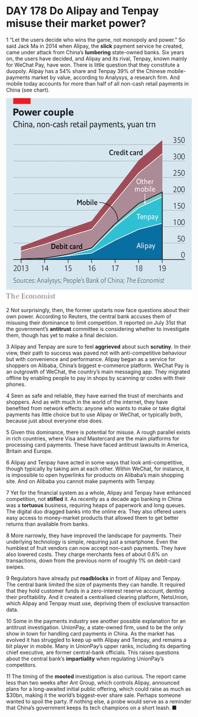 # DAY 178 Do Alipay and Tenpay misuse their market power?
1 “Let the users decide who wins the game, not monopoly and power.” So said Jack Ma in 2014 when Alipay, the **slick** payment service he created, came under attack from China’s **lumbering** state-owned banks. Six years on, the users have decided, and Alipay and its rival, Tenpay, known mainly for WeChat Pay, have won. There is little question that they constitute a duopoly. Alipay has a 54% share and Tenpay 39% of the Chinese mobile-payments market by value, according to Analysys, a research firm. And mobile today accounts for more than half of all non-cash retail payments in China (see chart).

![](./img/boxcnZF8R024XfbFd1mxWEi1cGd.png)

2 Not surprisingly, then, the former upstarts now face questions about their own power. According to Reuters, the central bank accuses them of misusing their dominance to limit competition. It reported on July 31st that the government’s **antitrust** committee is considering whether to investigate them, though has yet to make a final decision.

3 Alipay and Tenpay are sure to feel **aggrieved** about such **scrutiny**. In their view, their path to success was paved not with anti-competitive behaviour but with convenience and performance. Alipay began as a service for shoppers on Alibaba, China’s biggest e-commerce platform. WeChat Pay is an outgrowth of WeChat, the country’s main messaging app. They migrated offline by enabling people to pay in shops by scanning qr codes with their phones.

4 Seen as safe and reliable, they have earned the trust of merchants and shoppers. And as with much in the world of the internet, they have benefited from network effects: anyone who wants to make or take digital payments has little choice but to use Alipay or WeChat, or typically both, because just about everyone else does.

5 Given this dominance, there is potential for misuse. A rough parallel exists in rich countries, where Visa and Mastercard are the main platforms for processing card payments. These have faced antitrust lawsuits in America, Britain and Europe.

6 Alipay and Tenpay have acted in some ways that look anti-competitive, though typically by taking aim at each other. Within WeChat, for instance, it is impossible to open hyperlinks for products on Alibaba’s main shopping site. And on Alibaba you cannot make payments with Tenpay.

7 Yet for the financial system as a whole, Alipay and Tenpay have enhanced competition, not **stifled** it. As recently as a decade ago banking in China was a **tortuous** business, requiring heaps of paperwork and long queues. The digital duo dragged banks into the online era. They also offered users easy access to money-market products that allowed them to get better returns than available from banks.

8 More narrowly, they have improved the landscape for payments. Their underlying technology is simple, requiring just a smartphone. Even the humblest of fruit vendors can now accept non-cash payments. They have also lowered costs. They charge merchants fees of about 0.6% on transactions, down from the previous norm of roughly 1% on debit-card swipes.

9 Regulators have already put **roadblocks** in front of Alipay and Tenpay. The central bank limited the size of payments they can handle. It required that they hold customer funds in a zero-interest reserve account, denting their profitability. And it created a centralised clearing platform, NetsUnion, which Alipay and Tenpay must use, depriving them of exclusive transaction data.

10 Some in the payments industry see another possible explanation for an antitrust investigation. UnionPay, a state-owned firm, used to be the only show in town for handling card payments in China. As the market has evolved it has struggled to keep up with Alipay and Tenpay, and remains a bit player in mobile. Many in UnionPay’s upper ranks, including its departing chief executive, are former central-bank officials. This raises questions about the central bank’s **impartiality** when regulating UnionPay’s competitors.

11 The timing of the **mooted** investigation is also curious. The report came less than two weeks after Ant Group, which controls Alipay, announced plans for a long-awaited initial public offering, which could raise as much as $30bn, making it the world’s biggest-ever share sale. Perhaps someone wanted to spoil the party. If nothing else, a probe would serve as a reminder that China’s government keeps its tech champions on a short leash. ■

